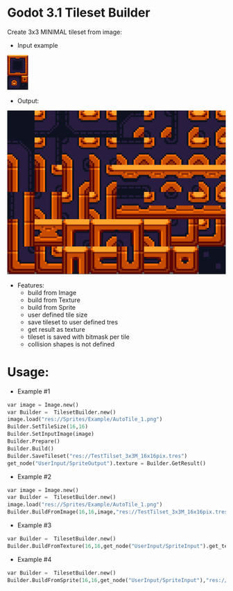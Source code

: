 # Godot 3.1 Tileset Builder
Create 3x3 MINIMAL tileset from image:

- Input example

![Alt text](Screenshots/AutoTile_1.png?raw=true "PREVIEW")

- Output:

![Alt text](Screenshots/Godot_v3.1-stable_win64_2019-03-18_21-39-47.png?raw=true "PREVIEW")

- Features:
  - build from Image
  - build from Texture
  - build from Sprite
  - user defined tile size
  - save tileset to user defined tres
  - get result as texture
  - tileset is saved with bitmask per tile
  - collision shapes is not defined


# Usage:

- Example #1
``` python
var image = Image.new()
var Builder =  TilesetBuilder.new()
image.load("res://Sprites/Example/AutoTile_1.png")
Builder.SetTileSize(16,16)
Builder.SetInputImage(image)
Builder.Prepare()
Builder.Build()
Builder.SaveTileset("res://TestTilset_3x3M_16x16pix.tres")
get_node("UserInput/SpriteOutput").texture = Builder.GetResult()
```

- Example #2
``` python
var image = Image.new()
var Builder =  TilesetBuilder.new()
image.load("res://Sprites/Example/AutoTile_1.png")
Builder.BuildFromImage(16,16,image,"res://TestTilset_3x3M_16x16pix.tres")
```
- Example #3
``` python
var Builder =  TilesetBuilder.new()
Builder.BuildFromTexture(16,16,get_node("UserInput/SpriteInput").get_texture(),"res://TestTilset_3x3M_16x16pix.tres")
```
- Example #4
``` python
var Builder =  TilesetBuilder.new()
Builder.BuildFromSprite(16,16,get_node("UserInput/SpriteInput"),"res://TestTilset_3x3M_16x16pix.tres")
```
